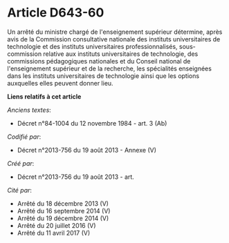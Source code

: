 # Article D643-60

Un arrêté du ministre chargé de l'enseignement supérieur détermine, après avis de la Commission consultative nationale des
instituts universitaires de technologie et des instituts universitaires professionnalisés, sous-commission relative aux
instituts universitaires de technologie, des commissions pédagogiques nationales et du Conseil national de l'enseignement
supérieur et de la recherche, les spécialités enseignées dans les instituts universitaires de technologie ainsi que les
options auxquelles elles peuvent donner lieu.

**Liens relatifs à cet article**

_Anciens textes_:

  - Décret n°84-1004 du 12 novembre 1984 - art. 3 (Ab)

_Codifié par_:

  - Décret n°2013-756 du 19 août 2013 -  Annexe (V)

_Créé par_:

  - Décret n°2013-756 du 19 août 2013 - art.

_Cité par_:

  - Arrêté du 18 décembre 2013 (V)
  - Arrêté du 16 septembre 2014 (V)
  - Arrêté du 19 décembre 2014 (V)
  - Arrêté du 20 juillet 2016 (V)
  - Arrêté du 11 avril 2017 (V)
